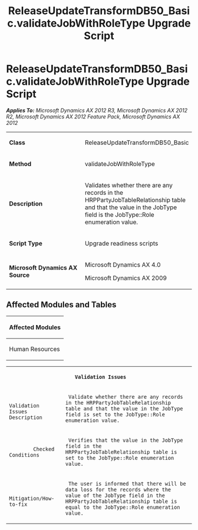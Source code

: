 ﻿---
title: ReleaseUpdateTransformDB50_Basic.validateJobWithRoleType Upgrade Script
TOCTitle: ReleaseUpdateTransformDB50_Basic.validateJobWithRoleType Upgrade Script
ms:assetid: 717232bd-4db5-173f-b4b2-2c9dba43cc45
ms:mtpsurl: https://msdn.microsoft.com/en-us/library/JJ685802(v=AX.60)
ms:contentKeyID: 49709001
ms.date: 05/18/2015
mtps_version: v=AX.60
---

# ReleaseUpdateTransformDB50\_Basic.validateJobWithRoleType Upgrade Script 


_**Applies To:** Microsoft Dynamics AX 2012 R3, Microsoft Dynamics AX 2012 R2, Microsoft Dynamics AX 2012 Feature Pack, Microsoft Dynamics AX 2012_

<table>
<colgroup>
<col style="width: 50%" />
<col style="width: 50%" />
</colgroup>
<tbody>
<tr class="odd">
<td><p><strong>Class</strong></p></td>
<td><p>ReleaseUpdateTransformDB50_Basic</p></td>
</tr>
<tr class="even">
<td><p><strong>Method</strong></p></td>
<td><p>validateJobWithRoleType</p></td>
</tr>
<tr class="odd">
<td><p><strong>Description</strong></p></td>
<td><p>Validates whether there are any records in the HRPPartyJobTableRelationship table and that the value in the JobType field is the JobType::Role enumeration value.</p></td>
</tr>
<tr class="even">
<td><p><strong>Script Type</strong></p></td>
<td><p>Upgrade readiness scripts</p></td>
</tr>
<tr class="odd">
<td><p><strong>Microsoft Dynamics AX Source</strong></p></td>
<td><p>Microsoft Dynamics AX 4.0</p>
<p>Microsoft Dynamics AX 2009</p></td>
</tr>
</tbody>
</table>


## Affected Modules and Tables

<table>
<colgroup>
<col style="width: 100%" />
</colgroup>
<thead>
<tr class="header">
<th><p>Affected Modules</p></th>
</tr>
</thead>
<tbody>
<tr class="odd">
<td><p>Human Resources</p></td>
</tr>
</tbody>
</table>


<table xmlns="http://www.w3.org/1999/xhtml">
              <tr><th colspan="2">
		
   <p>
   
	 Validation Issues
  </p>
  </th></tr>
              <tr><td>
		
   <p>
   
	 
            Validation Issues Description
          
  </p>
  </td><td>
		
   <p>
   
	 Validate whether there are any records in the HRPPartyJobTableRelationship table and that the value in the JobType field is set to the JobType::Role enumeration value.
  </p>
  </td></tr>
              <tr><td>
		
   <p>
   
	 
            Checked Conditions
          
  </p>
  </td><td>
		
   <p>
   
	 Verifies that the value in the JobType field in the HRPPartyJobTableRelationship table is set to the JobType::Role enumeration value.
  </p>
  </td></tr>
              <tr><td>
		
   <p>
   
	 
            Mitigation/How-to-fix
          
  </p>
  </td><td>
		
   <p>
   
	 The user is informed that there will be data loss for the records where the value of the JobType field in the HRPPartyJobTableRelationship table is equal to the JobType::Role enumeration value.
  </p>
  </td></tr>
            </table>

  


